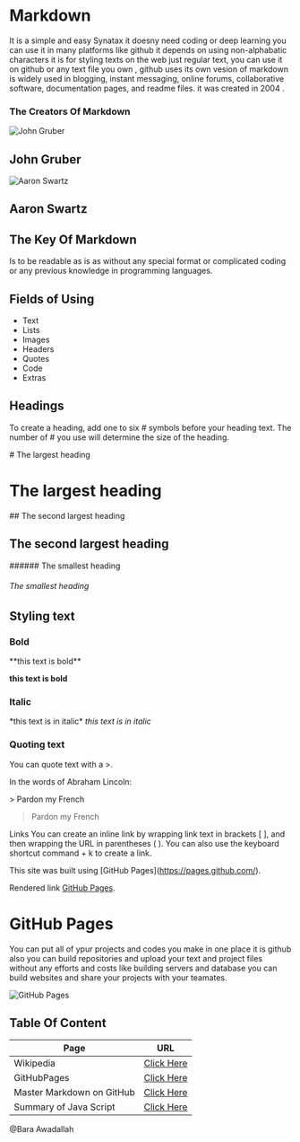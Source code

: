 
# Markdown

It is a simple and easy Synatax it doesny need coding or deep learning you can use it in many platforms like github it depends on using non-alphabatic characters
it is for styling texts on the web just regular text, you can use it on github or any text file you own , github uses its own vesion of markdown   is widely used in blogging, instant messaging, online forums, collaborative software, documentation pages, and readme files. it was created in 2004 .





### The Creators Of Markdown
                                                            
                                                            
![John Gruber](https://upload.wikimedia.org/wikipedia/commons/thumb/6/64/John_Gruber%2C_2009_%28cropped%29.jpg/200px-John_Gruber%2C_2009_%28cropped%29.jpg)                                                            
 ## John Gruber 
   
 
 ![Aaron Swartz](https://upload.wikimedia.org/wikipedia/commons/thumb/0/06/Aaron_Swartz_profile.jpg/220px-Aaron_Swartz_profile.jpg)
 
 ## Aaron Swartz
                                
                                
## The Key Of Markdown

Is to be readable as is as without any special format or complicated coding or any previous knowledge in programming languages.


## Fields of Using
* Text 
* Lists 
* Images 
* Headers 
* Quotes 
* Code 
* Extras

## Headings
To create a heading, add one to six # symbols before your heading text. The number of # you use will determine the size of the heading.

  \# The largest heading

# The largest heading

\## The second largest heading
## The second largest heading

\###### The smallest heading

###### The smallest heading

## Styling text

### Bold


\*\*this text is bold\*\*

**this text is bold**

### Italic

\*this text is in italic\*
*this text is in italic*


### Quoting text

You can quote text with a \>.

In the words of Abraham Lincoln:

\> Pardon my French

> Pardon my French

Links
You can create an inline link by wrapping link text in brackets [ ], and then wrapping the URL in parentheses ( ). You can also use the keyboard shortcut command + k to create a link.

This site was built using \[GitHub Pages](https://pages.github.com/).

Rendered link [GitHub Pages](https://pages.github.com/).

# GitHub Pages

You can put all of ypur projects and codes you make in one place it is github also you can build repositories and upload your text and project files 
without any efforts and costs like building servers and database  you can build websites and share your projects with your teamates.

![GitHub Pages](https://team-coder.com/images/posts/2020-06-14-github-pages-and-jekyll/title-image.jpg)

## Table Of Content

|  Page |  URL |
|---|---|
|Wikipedia   |[Click Here]( https://en.wikipedia.org/wiki/Markdown)  |
|GitHubPages| [Click Here](https://pages.github.com/)  |
|Master Markdown on GitHub  |[Click Here](https://pages.github.com/)   |
|Summary of Java Script | [Click Here](https://barayousef.github.io/reading_notes/class01)|

@Bara Awadallah

